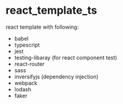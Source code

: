 # react_template_ts
react template with following:
  - babel
  - typescript
  - jest
  - testing-libaray (for react component test)
  - react-router
  - sass
  - inversifyjs (dependency injection)
  - webpack
  - lodash
  - faker
